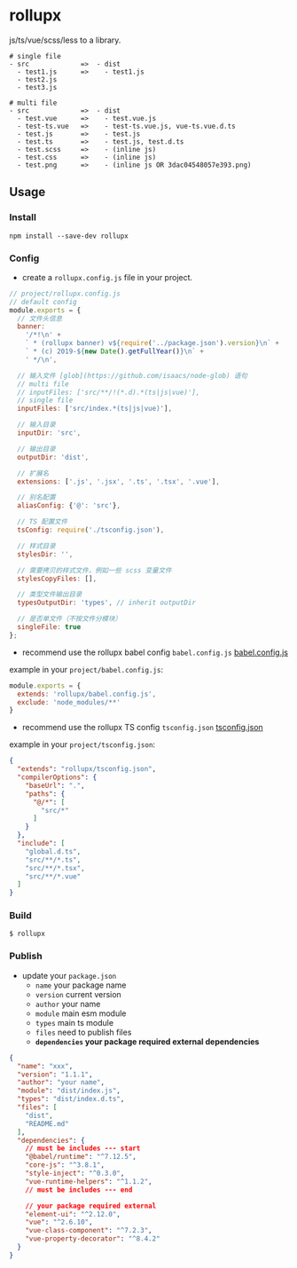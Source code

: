 # rollupx

js/ts/vue/scss/less to a library.

```
# single file
- src             =>  - dist
  - test1.js      =>    - test1.js
  - test2.js
  - test3.js

# multi file
- src             =>  - dist
  - test.vue      =>    - test.vue.js
  - test-ts.vue   =>    - test-ts.vue.js, vue-ts.vue.d.ts
  - test.js       =>    - test.js
  - test.ts       =>    - test.js, test.d.ts
  - test.scss     =>    - (inline js)
  - test.css      =>    - (inline js)
  - test.png      =>    - (inline js OR 3dac04548057e393.png)
```

## Usage

### Install

```
npm install --save-dev rollupx
```

### Config

- create a `rollupx.config.js` file in your project.

```js
// project/rollupx.config.js
// default config
module.exports = {
  // 文件头信息
  banner:
    '/*!\n' +
    ` * (rollupx banner) v${require('../package.json').version}\n` +
    ` * (c) 2019-${new Date().getFullYear()}\n` +
    ' */\n',

  // 输入文件 [glob](https://github.com/isaacs/node-glob) 语句
  // multi file
  // inputFiles: ['src/**/!(*.d).*(ts|js|vue)'],
  // single file
  inputFiles: ['src/index.*(ts|js|vue)'],

  // 输入目录
  inputDir: 'src',

  // 输出目录
  outputDir: 'dist',

  // 扩展名
  extensions: ['.js', '.jsx', '.ts', '.tsx', '.vue'],

  // 别名配置
  aliasConfig: {'@': 'src'},

  // TS 配置文件
  tsConfig: require('./tsconfig.json'),

  // 样式目录
  stylesDir: '',

  // 需要拷贝的样式文件，例如一些 scss 变量文件
  stylesCopyFiles: [],

  // 类型文件输出目录
  typesOutputDir: 'types', // inherit outputDir

  // 是否单文件（不按文件分模块）
  singleFile: true
};
```

- recommend use the rollupx babel config `babel.config.js` [babel.config.js](./babel.config.js)

example in your `project/babel.config.js`:

```js
module.exports = {
  extends: 'rollupx/babel.config.js',
  exclude: 'node_modules/**'
}
```

- recommend use the rollupx TS config `tsconfig.json` [tsconfig.json](./tsconfig.json)

example in your `project/tsconfig.json`:

```json
{
  "extends": "rollupx/tsconfig.json",
  "compilerOptions": {
    "baseUrl": ".",
    "paths": {
      "@/*": [
        "src/*"
      ]
    }
  },
  "include": [
    "global.d.ts",
    "src/**/*.ts",
    "src/**/*.tsx",
    "src/**/*.vue"
  ]
}
```

### Build

```shell
$ rollupx
```

### Publish

- update your `package.json`
  - `name` your package name
  - `version` current version
  - `author` your name
  - `module` main esm module
  - `types` main ts module
  - `files` need to publish files
  - **`dependencies` your package required external dependencies**

```json
{
  "name": "xxx",
  "version": "1.1.1",
  "author": "your name",
  "module": "dist/index.js",
  "types": "dist/index.d.ts",
  "files": [
    "dist",
    "README.md"
  ],
  "dependencies": {
    // must be includes --- start
    "@babel/runtime": "^7.12.5",
    "core-js": "^3.8.1",
    "style-inject": "^0.3.0",
    "vue-runtime-helpers": "^1.1.2",
    // must be includes --- end

    // your package required external
    "element-ui": "^2.12.0",
    "vue": "^2.6.10",
    "vue-class-component": "^7.2.3",
    "vue-property-decorator": "^8.4.2"
  }
}

```
